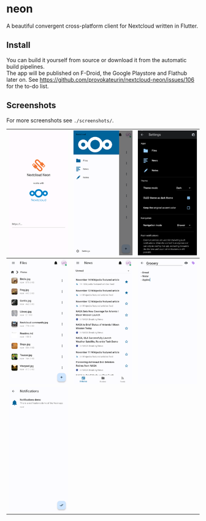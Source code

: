 # neon

A beautiful convergent cross-platform client for Nextcloud written in Flutter.

## Install
You can build it yourself from source or download it from the automatic build pipelines.  
The app will be published on F-Droid, the Google Playstore and Flathub later on. See https://github.com/provokateurin/nextcloud-neon/issues/106 for the to-do list.

## Screenshots

For more screenshots see `./screenshots/`.

| ![](screenshots/login_server_selection.png) | ![](screenshots/home_drawer.png)               | ![](screenshots/settings_oled.png)   |
|---------------------------------------------|------------------------------------------------|--------------------------------------|
| ![](screenshots/files_photos.png)           | ![](screenshots/news_articles_unread_list.png) | ![](screenshots/notes_note_edit.png) |
| ![](screenshots/notifications_list.png)     |                                                |                                      |
